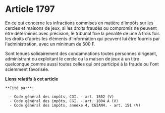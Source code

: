 # Article 1797

En ce qui concerne les infractions commises en matière d'impôts sur les cercles et maisons de jeux, si les droits fraudés ou
compromis ne peuvent être déterminés avec précision, le tribunal fixe la pénalité de une à trois fois les droits d'après les
éléments d'information qui peuvent lui être fournis par l'administration, avec un minimum de 500 F.

Sont tenues solidairement des condamnations toutes personnes dirigeant, administrant ou exploitant le cercle ou la maison de
jeux à un titre quelconque comme aussi toutes celles qui ont participé à la fraude ou l'ont sciemment favorisée.

**Liens relatifs à cet article**

	**Cité par**:

	  - Code général des impôts, CGI. - art. 1802 (V)
	  - Code général des impôts, CGI. - art. 1804 A (V)
	  - Code général des impôts, annexe 4, CGIAN4. - art. 151 (V)
